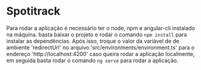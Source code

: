 # Spotitrack
Para rodar a aplicação é necessário ter o node, npm e angular-cli instalado na máquina.
basta baixar o projeto e rodar o comando `npm install` para instalar as dependências.
Após isso, troque o valor da variável de de ambiente 'redirectUrl' no arquivo 'src/environments/environment.ts' para o endereço 'http://localhost:4200' caso queira rodar a aplicação localmente, em seguida basta rodar o comando `ng serve` para rodar a aplicação.
